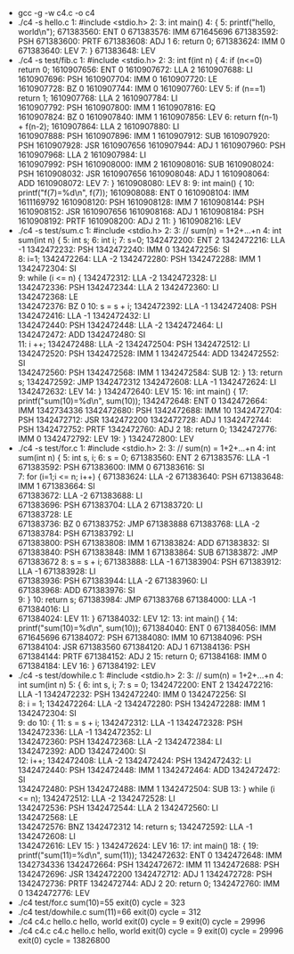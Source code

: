 - gcc -g -w c4.c -o c4
- ./c4 -s hello.c
  1: #include <stdio.h>
  2:
  3: int main()
  4: {
  5: printf("hello, world\n");
  671383560: ENT 0
  671383576: IMM 671645696
  671383592: PSH
  671383600: PRTF
  671383608: ADJ 1
  6: return 0;
  671383624: IMM 0
  671383640: LEV
  7: }
  671383648: LEV
- ./c4 -s test/fib.c
  1: #include <stdio.h>
  2:
  3: int f(int n) {
  4: if (n<=0) return 0;
  1610907656: ENT 0
  1610907672: LLA 2
  1610907688: LI  
   1610907696: PSH
  1610907704: IMM 0
  1610907720: LE  
   1610907728: BZ 0
  1610907744: IMM 0
  1610907760: LEV
  5: if (n==1) return 1;
  1610907768: LLA 2
  1610907784: LI  
   1610907792: PSH
  1610907800: IMM 1
  1610907816: EQ  
   1610907824: BZ 0
  1610907840: IMM 1
  1610907856: LEV
  6: return f(n-1) + f(n-2);
  1610907864: LLA 2
  1610907880: LI  
   1610907888: PSH
  1610907896: IMM 1
  1610907912: SUB
  1610907920: PSH
  1610907928: JSR 1610907656
  1610907944: ADJ 1
  1610907960: PSH
  1610907968: LLA 2
  1610907984: LI  
   1610907992: PSH
  1610908000: IMM 2
  1610908016: SUB
  1610908024: PSH
  1610908032: JSR 1610907656
  1610908048: ADJ 1
  1610908064: ADD
  1610908072: LEV
  7: }
  1610908080: LEV
  8:
  9: int main() {
  10: printf("f(7)=%d\n", f(7));
  1610908088: ENT 0
  1610908104: IMM 1611169792
  1610908120: PSH
  1610908128: IMM 7
  1610908144: PSH
  1610908152: JSR 1610907656
  1610908168: ADJ 1
  1610908184: PSH
  1610908192: PRTF
  1610908200: ADJ 2
  11: }
  1610908216: LEV
- ./c4 -s test/sum.c
  1: #include <stdio.h>
  2:
  3: // sum(n) = 1+2+...+n
  4: int sum(int n) {
  5: int s;
  6: int i;
  7: s=0;
  1342472200: ENT 2
  1342472216: LLA -1
  1342472232: PSH
  1342472240: IMM 0
  1342472256: SI  
  8: i=1;
  1342472264: LLA -2
  1342472280: PSH
  1342472288: IMM 1
  1342472304: SI  
  9: while (i <= n) {
  1342472312: LLA -2
  1342472328: LI  
   1342472336: PSH
  1342472344: LLA 2
  1342472360: LI  
   1342472368: LE  
   1342472376: BZ 0
  10: s = s + i;
  1342472392: LLA -1
  1342472408: PSH
  1342472416: LLA -1
  1342472432: LI  
   1342472440: PSH
  1342472448: LLA -2
  1342472464: LI  
   1342472472: ADD
  1342472480: SI  
  11: i ++;
  1342472488: LLA -2
  1342472504: PSH
  1342472512: LI  
   1342472520: PSH
  1342472528: IMM 1
  1342472544: ADD
  1342472552: SI  
   1342472560: PSH
  1342472568: IMM 1
  1342472584: SUB
  12: }
  13: return s;
  1342472592: JMP 1342472312
  1342472608: LLA -1
  1342472624: LI  
   1342472632: LEV
  14: }
  1342472640: LEV
  15:
  16: int main() {
  17: printf("sum(10)=%d\n", sum(10));
  1342472648: ENT 0
  1342472664: IMM 1342734336
  1342472680: PSH
  1342472688: IMM 10
  1342472704: PSH
  1342472712: JSR 1342472200
  1342472728: ADJ 1
  1342472744: PSH
  1342472752: PRTF
  1342472760: ADJ 2
  18: return 0;
  1342472776: IMM 0
  1342472792: LEV
  19: }
  1342472800: LEV
- ./c4 -s test/for.c
  1: #include <stdio.h>
  2:
  3: // sum(n) = 1+2+...+n
  4: int sum(int n) {
  5: int s, i;
  6: s = 0;
  671383560: ENT 2
  671383576: LLA -1
  671383592: PSH
  671383600: IMM 0
  671383616: SI  
  7: for (i=1;i <= n; i++) {
  671383624: LLA -2
  671383640: PSH
  671383648: IMM 1
  671383664: SI  
   671383672: LLA -2
  671383688: LI  
   671383696: PSH
  671383704: LLA 2
  671383720: LI  
   671383728: LE  
   671383736: BZ 0
  671383752: JMP 671383888
  671383768: LLA -2
  671383784: PSH
  671383792: LI  
   671383800: PSH
  671383808: IMM 1
  671383824: ADD
  671383832: SI  
   671383840: PSH
  671383848: IMM 1
  671383864: SUB
  671383872: JMP 671383672
  8: s = s + i;
  671383888: LLA -1
  671383904: PSH
  671383912: LLA -1
  671383928: LI  
   671383936: PSH
  671383944: LLA -2
  671383960: LI  
   671383968: ADD
  671383976: SI  
  9: }
  10: return s;
  671383984: JMP 671383768
  671384000: LLA -1
  671384016: LI  
   671384024: LEV
  11: }
  671384032: LEV
  12:
  13: int main() {
  14: printf("sum(10)=%d\n", sum(10));
  671384040: ENT 0
  671384056: IMM 671645696
  671384072: PSH
  671384080: IMM 10
  671384096: PSH
  671384104: JSR 671383560
  671384120: ADJ 1
  671384136: PSH
  671384144: PRTF
  671384152: ADJ 2
  15: return 0;
  671384168: IMM 0
  671384184: LEV
  16: }
  671384192: LEV
- ./c4 -s test/dowhile.c
  1: #include <stdio.h>
  2:
  3: // sum(n) = 1+2+...+n
  4: int sum(int n)
  5: {
  6: int s, i;
  7: s = 0;
  1342472200: ENT 2
  1342472216: LLA -1
  1342472232: PSH
  1342472240: IMM 0
  1342472256: SI  
  8: i = 1;
  1342472264: LLA -2
  1342472280: PSH
  1342472288: IMM 1
  1342472304: SI  
  9: do
  10: {
  11: s = s + i;
  1342472312: LLA -1
  1342472328: PSH
  1342472336: LLA -1
  1342472352: LI  
   1342472360: PSH
  1342472368: LLA -2
  1342472384: LI  
   1342472392: ADD
  1342472400: SI  
  12: i++;
  1342472408: LLA -2
  1342472424: PSH
  1342472432: LI  
   1342472440: PSH
  1342472448: IMM 1
  1342472464: ADD
  1342472472: SI  
   1342472480: PSH
  1342472488: IMM 1
  1342472504: SUB
  13: } while (i <= n);
  1342472512: LLA -2
  1342472528: LI  
   1342472536: PSH
  1342472544: LLA 2
  1342472560: LI  
   1342472568: LE  
   1342472576: BNZ 1342472312
  14: return s;
  1342472592: LLA -1
  1342472608: LI  
   1342472616: LEV
  15: }
  1342472624: LEV
  16:
  17: int main()
  18: {
  19: printf("sum(11)=%d\n", sum(11));
  1342472632: ENT 0
  1342472648: IMM 1342734336
  1342472664: PSH
  1342472672: IMM 11
  1342472688: PSH
  1342472696: JSR 1342472200
  1342472712: ADJ 1
  1342472728: PSH
  1342472736: PRTF
  1342472744: ADJ 2
  20: return 0;
  1342472760: IMM 0
  1342472776: LEV
- ./c4 test/for.c
  sum(10)=55
  exit(0) cycle = 323
- ./c4 test/dowhile.c
  sum(11)=66
  exit(0) cycle = 312
- ./c4 c4.c hello.c
  hello, world
  exit(0) cycle = 9
  exit(0) cycle = 29996
- ./c4 c4.c c4.c hello.c
  hello, world
  exit(0) cycle = 9
  exit(0) cycle = 29996
  exit(0) cycle = 13826800
